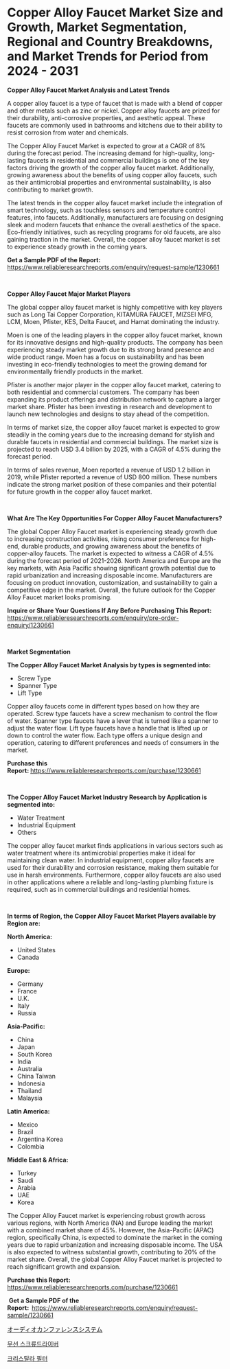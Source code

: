 <p><h1>Copper Alloy Faucet Market Size and Growth, Market Segmentation, Regional and Country Breakdowns, and Market Trends for Period from 2024 -  2031</h1></p><p><strong>Copper Alloy Faucet Market Analysis and Latest Trends</strong></p>
<p><p>A copper alloy faucet is a type of faucet that is made with a blend of copper and other metals such as zinc or nickel. Copper alloy faucets are prized for their durability, anti-corrosive properties, and aesthetic appeal. These faucets are commonly used in bathrooms and kitchens due to their ability to resist corrosion from water and chemicals.</p><p>The Copper Alloy Faucet Market is expected to grow at a CAGR of 8% during the forecast period. The increasing demand for high-quality, long-lasting faucets in residential and commercial buildings is one of the key factors driving the growth of the copper alloy faucet market. Additionally, growing awareness about the benefits of using copper alloy faucets, such as their antimicrobial properties and environmental sustainability, is also contributing to market growth.</p><p>The latest trends in the copper alloy faucet market include the integration of smart technology, such as touchless sensors and temperature control features, into faucets. Additionally, manufacturers are focusing on designing sleek and modern faucets that enhance the overall aesthetics of the space. Eco-friendly initiatives, such as recycling programs for old faucets, are also gaining traction in the market. Overall, the copper alloy faucet market is set to experience steady growth in the coming years.</p></p>
<p><strong>Get a Sample PDF of the Report:&nbsp;</strong> <a href="https://www.reliableresearchreports.com/enquiry/request-sample/1230661">https://www.reliableresearchreports.com/enquiry/request-sample/1230661</a></p>
<p>&nbsp;</p>
<p><strong>Copper Alloy Faucet Major Market Players</strong></p>
<p><p>The global copper alloy faucet market is highly competitive with key players such as Long Tai Copper Corporation, KITAMURA FAUCET, MIZSEI MFG, LCM, Moen, Pfister, KES, Delta Faucet, and Hamat dominating the industry.</p><p>Moen is one of the leading players in the copper alloy faucet market, known for its innovative designs and high-quality products. The company has been experiencing steady market growth due to its strong brand presence and wide product range. Moen has a focus on sustainability and has been investing in eco-friendly technologies to meet the growing demand for environmentally friendly products in the market.</p><p>Pfister is another major player in the copper alloy faucet market, catering to both residential and commercial customers. The company has been expanding its product offerings and distribution network to capture a larger market share. Pfister has been investing in research and development to launch new technologies and designs to stay ahead of the competition.</p><p>In terms of market size, the copper alloy faucet market is expected to grow steadily in the coming years due to the increasing demand for stylish and durable faucets in residential and commercial buildings. The market size is projected to reach USD 3.4 billion by 2025, with a CAGR of 4.5% during the forecast period.</p><p>In terms of sales revenue, Moen reported a revenue of USD 1.2 billion in 2019, while Pfister reported a revenue of USD 800 million. These numbers indicate the strong market position of these companies and their potential for future growth in the copper alloy faucet market.</p></p>
<p>&nbsp;</p>
<p><strong>What Are The Key Opportunities For Copper Alloy Faucet Manufacturers?</strong></p>
<p><p>The global Copper Alloy Faucet market is experiencing steady growth due to increasing construction activities, rising consumer preference for high-end, durable products, and growing awareness about the benefits of copper-alloy faucets. The market is expected to witness a CAGR of 4.5% during the forecast period of 2021-2026. North America and Europe are the key markets, with Asia Pacific showing significant growth potential due to rapid urbanization and increasing disposable income. Manufacturers are focusing on product innovation, customization, and sustainability to gain a competitive edge in the market. Overall, the future outlook for the Copper Alloy Faucet market looks promising.</p></p>
<p><strong>Inquire or Share Your Questions If Any Before Purchasing This Report:</strong> <a href="https://www.reliableresearchreports.com/enquiry/pre-order-enquiry/1230661">https://www.reliableresearchreports.com/enquiry/pre-order-enquiry/1230661</a></p>
<p>&nbsp;</p>
<p><strong>Market Segmentation</strong></p>
<p><strong>The Copper Alloy Faucet Market Analysis by types is segmented into:</strong></p>
<p><ul><li>Screw Type</li><li>Spanner Type</li><li>Lift Type</li></ul></p>
<p><p>Copper alloy faucets come in different types based on how they are operated. Screw type faucets have a screw mechanism to control the flow of water. Spanner type faucets have a lever that is turned like a spanner to adjust the water flow. Lift type faucets have a handle that is lifted up or down to control the water flow. Each type offers a unique design and operation, catering to different preferences and needs of consumers in the market.</p></p>
<p><strong>Purchase this Report:&nbsp;</strong><a href="https://www.reliableresearchreports.com/purchase/1230661">https://www.reliableresearchreports.com/purchase/1230661</a></p>
<p>&nbsp;</p>
<p><strong>The Copper Alloy Faucet Market Industry Research by Application is segmented into:</strong></p>
<p><ul><li>Water Treatment</li><li>Industrial Equipment</li><li>Others</li></ul></p>
<p><p>The copper alloy faucet market finds applications in various sectors such as water treatment where its antimicrobial properties make it ideal for maintaining clean water. In industrial equipment, copper alloy faucets are used for their durability and corrosion resistance, making them suitable for use in harsh environments. Furthermore, copper alloy faucets are also used in other applications where a reliable and long-lasting plumbing fixture is required, such as in commercial buildings and residential homes.</p></p>
<p>&nbsp;</p>
<p><strong>In terms of Region, the Copper Alloy Faucet Market Players available by Region are:</strong></p>
<p>
    <p> <strong> North America: </strong>
        <ul>
            <li>United States</li>
            <li>Canada</li>
        </ul>
        </p> 
    <p> <strong> Europe: </strong>
        <ul>
            <li>Germany</li>
            <li>France</li>
            <li>U.K.</li>
            <li>Italy</li>
            <li>Russia</li>
        </ul>
        </p> 
    <p> <strong> Asia-Pacific: </strong>
        <ul>
            <li>China</li>
            <li>Japan</li>
            <li>South Korea</li>
            <li>India</li>
            <li>Australia</li>
            <li>China Taiwan</li>
            <li>Indonesia</li>
            <li>Thailand</li>
            <li>Malaysia</li>
        </ul>
        </p> 
    <p> <strong> Latin America: </strong>
        <ul>
            <li>Mexico</li>
            <li>Brazil</li>
            <li>Argentina Korea</li>
            <li>Colombia</li>
        </ul>
        </p> 
    <p> <strong> Middle East & Africa: </strong>
        <ul>
            <li>Turkey</li>
            <li>Saudi</li>
            <li>Arabia</li>
            <li>UAE</li>
            <li>Korea</li>
        </ul>
    </p>
    </p>
<p><p>The Copper Alloy Faucet market is experiencing robust growth across various regions, with North America (NA) and Europe leading the market with a combined market share of 45%. However, the Asia-Pacific (APAC) region, specifically China, is expected to dominate the market in the coming years due to rapid urbanization and increasing disposable income. The USA is also expected to witness substantial growth, contributing to 20% of the market share. Overall, the global Copper Alloy Faucet market is projected to reach significant growth and expansion.</p></p>
<p><strong>Purchase this Report: </strong><a href="https://www.reliableresearchreports.com/purchase/1230661">https://www.reliableresearchreports.com/purchase/1230661</a></p>
<p>&nbsp;<strong>Get a Sample PDF of the Report:&nbsp;&nbsp;</strong><a href="https://www.reliableresearchreports.com/enquiry/request-sample/1230661">https://www.reliableresearchreports.com/enquiry/request-sample/1230661</a></p>
<p><strong></strong></p>
<p><p><a href="https://medium.com/@rusty-marie2024/%E3%82%AA%E3%83%BC%E3%83%87%E3%82%A3%E3%82%AA%E4%BC%9A%E8%AD%B0%E3%82%B7%E3%82%B9%E3%83%86%E3%83%A0%E5%B8%82%E5%A0%B4%E3%81%AE%E3%82%A4%E3%83%B3%E3%82%B5%E3%82%A4%E3%83%88-%E5%B8%82%E5%A0%B4%E3%83%88%E3%83%AC%E3%83%B3%E3%83%89-%E6%88%90%E9%95%B7-2024%E5%B9%B4%E3%81%8B%E3%82%892031%E5%B9%B4%E3%81%AE%E4%BA%88%E6%B8%AC-2b56b60a5434">オーディオカンファレンスシステム</a></p><p><a href="https://github.com/royErdmtyan906778/Market-Research-Report-List-1/blob/main/66001186434.md">무선 스크류드라이버</a></p><p><a href="https://github.com/idcefvhkdut6/Market-Research-Report-List-1/blob/main/97351756435.md">크리스탈라 필터</a></p></p>
